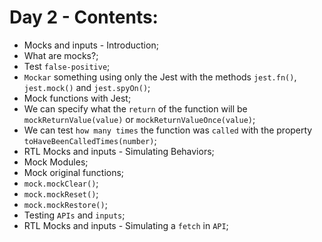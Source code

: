 # Day 2 - Contents: 

* Mocks and inputs - Introduction; 
* What are mocks?; 
* Test `false-positive`; 
* `Mockar` something using only the Jest with the methods `jest.fn()`, `jest.mock()` and `jest.spyOn()`; 
* Mock functions with Jest; 
* We can specify what the `return` of the function will be `mockReturnValue(value)` or `mockReturnValueOnce(value)`; 
* We can test `how many times` the function was `called` with the property `toHaveBeenCalledTimes(number)`; 
* RTL Mocks and inputs - Simulating Behaviors; 
* Mock Modules; 
* Mock original functions; 
* `mock.mockClear()`; 
* `mock.mockReset()`; 
* `mock.mockRestore()`; 
* Testing `APIs` and `inputs`; 
* RTL Mocks and inputs - Simulating a `fetch` in `API`; 
